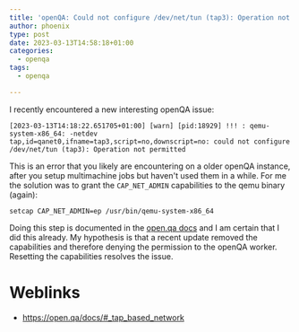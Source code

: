 ```yaml
---
title: 'openQA: Could not configure /dev/net/tun (tap3): Operation not permitted'
author: phoenix
type: post
date: 2023-03-13T14:58:18+01:00
categories:
  - openqa
tags:
  - openqa

---
```

I recently encountered a new interesting openQA issue:

```
[2023-03-13T14:18:22.651705+01:00] [warn] [pid:18929] !!! : qemu-system-x86_64: -netdev tap,id=qanet0,ifname=tap3,script=no,downscript=no: could not configure /dev/net/tun (tap3): Operation not permitted
```

This is an error that you likely are encountering on a older openQA instance, after you setup multimachine jobs but haven't used them in a while. For me the solution was to grant the `CAP_NET_ADMIN` capabilities to the qemu binary (again):

    setcap CAP_NET_ADMIN=ep /usr/bin/qemu-system-x86_64

Doing this step is documented in the [open.qa docs](https://open.qa/docs/#_grant_cap_net_admin_capabilities_to_qemu) and I am certain that I did this already. My hypothesis is that a recent update removed the capabilities and therefore denying the permission to the openQA worker. Resetting the capabilities resolves the issue.

# Weblinks

* https://open.qa/docs/#_tap_based_network

